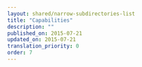 ```yaml
---
layout: shared/narrow-subdirectories-list
title: "Capabilities"
description: ""
published_on: 2015-07-21
updated_on: 2015-07-21
translation_priority: 0
order: 7
---
```


